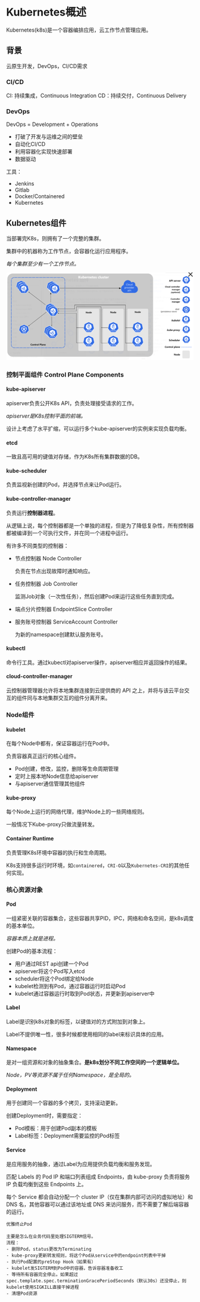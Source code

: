# Kubernetes概述

Kubernetes(k8s)是一个容器编排应用，云工作节点管理应用。

## 背景

云原生开发，DevOps，CI/CD需求

### CI/CD

CI: 持续集成，Continuous Integration
CD：持续交付，Continuous Delivery

### DevOps

DevOps = Development + Operations

- 打破了开发与运维之间的壁垒
- 自动化CI/CD
- 利用容器化实现快速部署
- 数据驱动

工具：

* Jenkins
* Gitlab
* Docker/Containered
* Kubernetes

## Kubernetes组件

当部署完K8s，则拥有了一个完整的集群。

集群中的机器称为工作节点，会容器化运行应用程序。

*每个集群至少有一个工作节点。*

![k8s cluster](./k8s_pic/k8s_cluster.png)

### 控制平面组件 Control Plane Components

#### kube-apiserver

apiserver负责公开K8s API，负责处理接受请求的工作。

*apiserver是K8s控制平面的前端。*

设计上考虑了水平扩缩，可以运行多个kube-apiserver的实例来实现负载均衡。

#### etcd

一致且高可用的键值对存储，作为K8s所有集群数据的DB。

#### kube-scheduler

负责监视新创建的Pod，并选择节点来让Pod运行。

#### kube-controller-manager

负责运行**控制器进程**。

从逻辑上说，每个控制器都是一个单独的进程，但是为了降低复杂性，所有控制器都被编译到一个可执行文件，并在同一个进程中运行。

有许多不同类型的控制器：

- 节点控制器 Node Controller

    负责在节点出现故障时通知响应。

- 任务控制器 Job Controller

    监测Job对象（一次性任务），然后创建Pod来运行这些任务直到完成。

- 端点分片控制器 EndpointSlice Controller
- 服务账号控制器 ServiceAccount Controller

    为新的namespace创建默认服务账号。

#### kubectl

命令行工具。通过kubectl对apiserver操作，apiserver相应并返回操作的结果。

#### cloud-controller-manager

云控制器管理器允许将本地集群连接到云提供商的 API 之上，并将与该云平台交互的组件同与本地集群交互的组件分离开来。

### Node组件

#### kubelet

在每个Node中都有，保证容器运行在Pod中。

负责容器真正运行的核心组件。

- Pod创建，修改，监控，删除等生命周期管理
- 定时上报本地Node信息给apiserver
- 与apiserver通信管理其他组件

#### kube-proxy

每个Node上运行的网络代理，维护Node上的一些网络规则。

一般情况下Kube-proxy只做流量转发。

#### Container Runtime

负责管理K8s环境中容器的执行和生命周期。

K8s支持很多运行时环境，如`containered`，`CRI-O`以及`Kubernetes-CRI`的其他任何实现。

### 核心资源对象

#### Pod

一组紧密关联的容器集合，这些容器共享PID，IPC，网络和命名空间，是k8s调度的基本单位。

*容器本质上就是进程。*

创建Pod的基本流程：

- 用户通过REST api创建一个Pod
- apiserver将这个Pod写入etcd
- scheduler将这个Pod绑定给Node
- kubelet检测到有Pod，通过容器运行时启动Pod
- kubelet通过容器运行时取到Pod状态，并更新到apiserver中

#### Label

Label是识别k8s对象的标签，以键值对的方式附加到对象上。

Label不提供唯一性，很多时候都使用相同的label来标识具体的应用。

#### Namespace

是对一组资源和对象的抽象集合。**是k8s划分不同工作空间的一个逻辑单位。**

*Node，PV等资源不属于任何Namespace，是全局的。*

#### Deployment

用于创建同一个容器的多个拷贝，支持滚动更新。

创建Deployment时，需要指定：

- Pod模板：用于创建Pod副本的模板
- Label标签：Deployment需要监控的Pod标签

#### Service

是应用服务的抽象，通过Label为应用提供负载均衡和服务发现。

匹配 Labels 的 Pod IP 和端口列表组成 Endpoints，由 kube-proxy 负责将服务 IP 负载均衡到这些 Endpoints 上。

每个 Service 都会自动分配一个 cluster IP（仅在集群内部可访问的虚拟地址）和 DNS 名，其他容器可以通过该地址或 DNS 来访问服务，而不需要了解后端容器的运行。

```
优雅终止Pod

主要是怎么在业务代码里处理SIGTERM信号。
流程：
- 删除Pod，status更改为Terminating
- kube-proxy更新转发规则，将这个Pod从service中的endpoint列表中干掉
- 执行Pod配置的preStop Hook（如果有）
- kubelet发SIGTERM到Pod中的容器，告诉容器准备收工
- 等待所有容器完全停止。如果超过spec.template.spec.terminationGracePeriodSeconds（默认30s）还没停止，则kubelet使用SIGKILL直接干掉进程
- 清理Pod资源
```